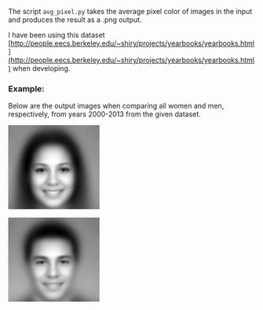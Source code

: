 The script `avg_pixel.py` takes the average pixel color of images in the input and produces the result as a .png output.

I have been using this dataset [http://people.eecs.berkeley.edu/~shiry/projects/yearbooks/yearbooks.html](http://people.eecs.berkeley.edu/~shiry/projects/yearbooks/yearbooks.html) when developing.

### Example:
Below are the output images when comparing all women and men, respectively, from years 2000-2013 from the given dataset.

![avg. woman from 2000s](assets/examples/women_2000s.png)


![avg. man from 2000s](assets/examples/men_2000s.png)

